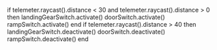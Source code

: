 if telemeter.raycast().distance < 30 and telemeter.raycast().distance > 0 then
    landingGearSwitch.activate()
    doorSwitch.activate()
    rampSwitch.activate()
end
if telemeter.raycast().distance > 40 then
    landingGearSwitch.deactivate()
    doorSwitch.deactivate()
    rampSwitch.deactivate()
   end
